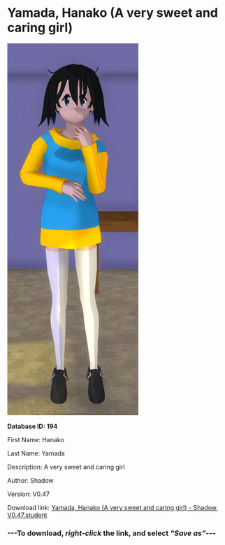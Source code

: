 # Yamada, Hanako (A very sweet and caring girl)

<img src="https://raw.githubusercontent.com/Arbiter1223/Daigaku-Gurashi-Custom-Students/master/Students/Files/Yamada%2C%20Hanako%20(A%20very%20sweet%20and%20caring%20girl).png" title="Yamada, Hanako (A very sweet and caring girl) - Shadow, V0.47">

**Database ID: 194**

First Name: Hanako

Last Name: Yamada

Description: A very sweet and caring girl

Author: Shadow

Version: V0.47

Download link: <a href="https://raw.githubusercontent.com/Arbiter1223/Daigaku-Gurashi-Custom-Students/master/Students/Files/Yamada%2C%20Hanako%20(A%20very%20sweet%20and%20caring%20girl)%20-%20Shadow%2C%20V0.47.student">Yamada, Hanako (A very sweet and caring girl) - Shadow, V0.47.student</a>

### ---**To download, _right-click_ the link, and select _"Save as"_**---
